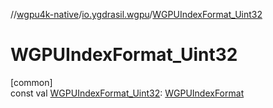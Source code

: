 //[wgpu4k-native](../../index.md)/[io.ygdrasil.wgpu](index.md)/[WGPUIndexFormat_Uint32](-w-g-p-u-index-format_-uint32.md)

# WGPUIndexFormat_Uint32

[common]\
const val [WGPUIndexFormat_Uint32](-w-g-p-u-index-format_-uint32.md): [WGPUIndexFormat](-w-g-p-u-index-format/index.md)